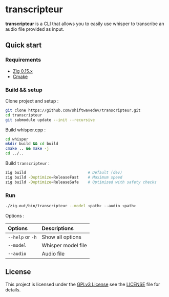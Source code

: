 # transcripteur

**transcripteur** is a CLI that allows you to easily use whisper to transcribe an audio file provided as input.

## Quick start

### Requirements

- [Zig 0.15.x](https://ziglang.org/)
- [Cmake](https://cmake.org/)

### Build && setup

Clone project and setup :

```sh
git clone https://github.com/shiftwavedev/transcripteur.git
cd transcripteur
git submodule update --init --recursive
```

Build whisper.cpp :

```sh
cd whisper
mkdir build && cd build
cmake .. && make -j
cd ../..
```

Build `transcripteur` :

```sh
zig build                           # Default (dev)
zig build -Doptimize=ReleaseFast    # Maximum speed
zig build -Doptimize=ReleaseSafe    # Optimized with safety checks
```

### Run

```sh
./zig-out/bin/transcripteur --model <path> --audio <path>
```

Options :

| Options | Descriptions |
| :-- | :-- |
| `--help` or `-h` | Show all options |
| `--model` | Whisper model file |
| `--audio` | Audio file |

## License

This project is licensed under the [GPLv3 License](./LICENSE) see the [LICENSE](./LICENSE) file for details.

